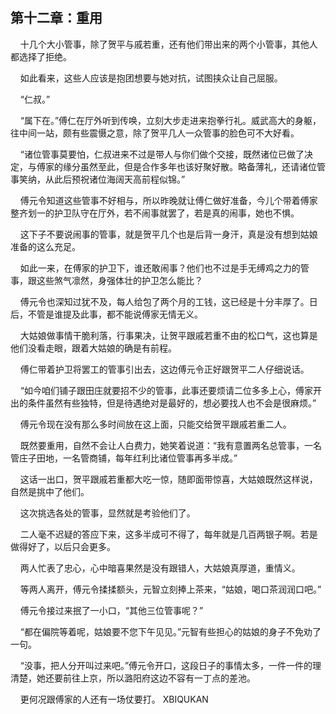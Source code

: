 #  
 ## 第十二章：重用
     十几个大小管事，除了贺平与戚若重，还有他们带出来的两个小管事，其他人都选择了拒绝。

    如此看来，这些人应该是抱团想要与她对抗，试图挟众让自己屈服。

    “仁叔。”

    “属下在。”傅仁在厅外听到传唤，立刻大步走进来抱拳行礼。威武高大的身躯，往中间一站，颇有些震慑之意，除了贺平几人一众管事的脸色可不大好看。

    “诸位管事莫要怕，仁叔进来不过是带人与你们做个交接，既然诸位已做了决定，与傅家的缘分虽然至此，但是合作多年也该好聚好散。略备薄礼，还请诸位管事笑纳，从此后预祝诸位海阔天高前程似锦。”

    傅元令知道这些管事不好相与，所以昨晚就让傅仁做好准备，今儿个带着傅家整齐划一的护卫队守在厅外，若不闹事就罢了，若是真的闹事，她也不惧。

    这下子不要说闹事的管事，就是贺平几个也是后背一身汗，真是没有想到姑娘准备的这么充足。

    如此一来，在傅家的护卫下，谁还敢闹事？他们也不过是手无缚鸡之力的管事，跟这些煞气凛然，身强体壮的护卫怎么能比？

    傅元令也深知过犹不及，每人给包了两个月的工钱，这已经是十分丰厚了。日后，不管是谁提及此事，都不能说傅家无情无义。

    大姑娘做事情干脆利落，行事果决，让贺平跟戚若重不由的松口气，这也算是他们没看走眼，跟着大姑娘的确是有前程。

    傅仁带着护卫将罢工的管事引出去，这边傅元令正好跟贺平二人仔细说话。

    “如今咱们铺子跟田庄就要招不少的管事，此事还要烦请二位多多上心，傅家开出的条件虽然有些独特，但是待遇绝对是最好的，想必要找人也不会是很麻烦。”

    傅元令现在没有那么多时间放在这上面，只能交给贺平跟戚若重二人。

    既然要重用，自然不会让人白费力，她笑着说道：“我有意置两名总管事，一名管庄子田地，一名管商铺，每年红利比诸位管事再多半成。”

    这话一出口，贺平跟戚若重都大吃一惊，随即面带惊喜，大姑娘既然这样说，自然是挑中了他们。

    这次挑选各处的管事，显然就是考验他们了。

    二人毫不迟疑的答应下来，这多半成可不得了，每年就是几百两银子啊。若是做得好了，以后只会更多。

    两人忙表了忠心，心中暗喜果然是没有跟错人，大姑娘真厚道，重情义。

    等两人离开，傅元令揉揉额头，元智立刻捧上茶来，“姑娘，喝口茶润润口吧。”

    傅元令接过来抿了一小口，“其他三位管事呢？”

    “都在偏院等着呢，姑娘要不您下午见见。”元智有些担心的姑娘的身子不免劝了一句。

    “没事，把人分开叫过来吧。”傅元令开口，这段日子的事情太多，一件一件的理清楚，她还要前往上京，所以潞阳府这边不容有一丁点的差池。

    更何况跟傅家的人还有一场仗要打。 
XBIQUKAN
